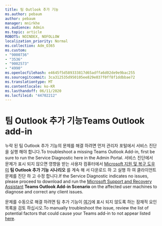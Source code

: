 ```yaml
---
title: 팀 Outlook 추가 기능
ms.author: pebaum
author: pebaum
manager: mnirkhe
ms.audience: Admin
ms.topic: article
ROBOTS: NOINDEX, NOFOLLOW
localization_priority: Normal
ms.collection: Adm_O365
ms.custom:
- "9000736"
- "3536"
- "9002573"
- "4990"
ms.openlocfilehash: e4645f5d589333817d65adffa6d02de9e9bac255
ms.sourcegitcommit: 3ca312535d950105ee829e037f0ff8f1ddbbae72
ms.translationtype: MT
ms.contentlocale: ko-KR
ms.lasthandoff: 06/11/2020
ms.locfileid: "44702212"
---
```

# <a name="teams-outlook-add-in"></a><span data-ttu-id="efd7f-102">팀 Outlook 추가 기능</span><span class="sxs-lookup"><span data-stu-id="efd7f-102">Teams Outlook add-in</span></span>

<span data-ttu-id="efd7f-103">누락 된 팀 Outlook 추가 기능의 문제를 해결 하려면 먼저 관리자 포털에서 서비스 진단을 실행 해야 합니다.</span><span class="sxs-lookup"><span data-stu-id="efd7f-103">To troubleshoot a missing Teams Outlook Add-in, first be sure to run the Service Diagnostic here in the Admin Portal.</span></span>  <span data-ttu-id="efd7f-104">서비스 진단에서 문제가 표시 되지 않으면 영향을 받는 사용자 컴퓨터에서 [Microsoft 지원 및 복구 도우미](https://aka.ms/SaRA-TeamsAddInScenario) **팀 Outlook 추가 기능 시나리오** 를 계속 해 서 다운로드 하 고 실행 하 여 클라이언트 문제를 진단 하 고 수정 합니다.</span><span class="sxs-lookup"><span data-stu-id="efd7f-104">If the Service Diagnostic indicates no issues, please proceed to download and run the [Microsoft Support and Recovery Assistant](https://aka.ms/SaRA-TeamsAddInScenario) **Teams Outlook Add-in Scenario** on the affected user machines to diagnose and correct any client issues.</span></span>

<span data-ttu-id="efd7f-105">문제를 수동으로 해결 하려면 팀 추가 기능이 [여기](https://docs.microsoft.com/microsoftteams/teams-add-in-for-outlook#teams-meeting-add-in-in-outlook-for-windows-does-not-show)에 표시 되지 않도록 하는 잠재적 요인 목록을 검토 하십시오.</span><span class="sxs-lookup"><span data-stu-id="efd7f-105">To manually troubleshoot the issue, review the list of potential factors that could cause your Teams add-in to not appear listed [here](https://docs.microsoft.com/microsoftteams/teams-add-in-for-outlook#teams-meeting-add-in-in-outlook-for-windows-does-not-show).</span></span>

